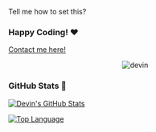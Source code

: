 Tell me how to set this?
### Happy Coding! ❤
[Contact me here!](https://discord.com/users/561170896480501790)
<p align="center" href="https://discord.com/users/561170896480501790"> <img href="https://discord.com/users/561170896480501790" src="https://discord.c99.nl/widget/theme-3/561170896480501790.png" alt="devin"> </p>

### GitHub Stats 📝
[![Devin's GitHub Stats](https://github-readme-stats.vercel.app/api?username=DevinXZ&show_icons=true&hide_border=true&theme=yellow&hide=stars&include_all_commits=true&count_private=true)]()

[![Top Language](https://github-readme-stats.vercel.app/api/top-langs/?username=DevinXZ&layout=compact)](https://github.com/DevinXZ)
